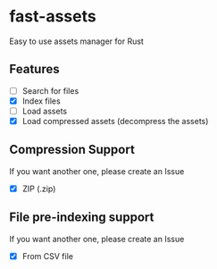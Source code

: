 # fast-assets

Easy to use assets manager for Rust

## Features

- [ ] Search for files
- [X] Index files
- [ ] Load assets
- [X] Load compressed assets (decompress the assets)

## Compression Support

If you want another one, please create an Issue

- [X] ZIP (.zip)

## File pre-indexing support

If you want another one, please create an Issue

- [X] From CSV file
